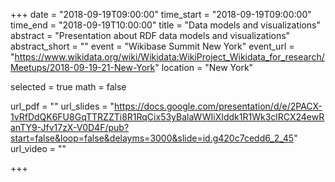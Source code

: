 +++
date = "2018-09-19T09:00:00"
time_start = "2018-09-19T09:00:00"
time_end = "2018-09-19T10:00:00"
title = "Data models and visualizations"
abstract = "Presentation about RDF data models and visualizations"
abstract_short = ""
event = "Wikibase Summit New York"
event_url = "https://www.wikidata.org/wiki/Wikidata:WikiProject_Wikidata_for_research/Meetups/2018-09-19-21-New-York"
location = "New York"

selected = true
math = false

url_pdf = ""
url_slides = "https://docs.google.com/presentation/d/e/2PACX-1vRfDdQK6FU8GqTTRZZTi8R1RqCix53yBalaWWIiXIddk1R1Wk3clRCX24ewRanTY9-Jfv17zX-V0D4F/pub?start=false&loop=false&delayms=3000&slide=id.g420c7cedd6_2_45"
url_video = ""

+++


